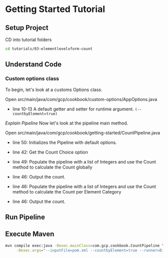 # Getting Started Tutorial

## Setup Project
CD into tutorial folders
```bash
cd tutorials/03-elementlevelxform-count
```

## Understand Code

### Custom options class
To begin, let's look at a customs Options class.

Open <walkthrough-editor-open-file 
filePath="/beamcookbook/tutorials/custom-options/src/main/java/com/gcp/cookbook/AppOptions.java">src/main/java/com/gcp/cookbook/custom-options/AppOptions.java</walkthrough-editor-open-file>


- <walkthrough-editor-select-line
filePath="/beamcookbook/tutorials/03-elementlevelxform-count/src/main/java/com/gcp/cookbook/AppOptions.java"
startLine="9" startCharacterOffset="0" 
endLine="12" endCharacterOffset="80">line 10-13</walkthrough-editor-select-line>
A default getter and setter for runtime argument.
```(--countbyElement=true)```



*Explain Pipeline*
Now let's look at the pipeline main method. 

Open <walkthrough-editor-open-file 
filePath="/beamcookbook/tutorials/03-elementlevelxform-count/src/main/java/com/gcp/cookbook/CountPipeline.java">src/main/java/com/gcp/cookbook/getting-started/CountPipeline.java</walkthrough-editor-open-file>

- <walkthrough-editor-select-line
filePath="/beamcookbook/tutorials/03-elementlevelxform-count/src/main/java/com/gcp/cookbook/CountPipeline.java"
startLine="38" startCharacterOffset="0"
endLine="39" endCharacterOffset="80">line 50:</walkthrough-editor-select-line>
Initializes the Pipeline with default options.

- <walkthrough-editor-select-line
filePath="/beamcookbook/tutorials/03-elementlevelxform-count/src/main/java/com/gcp/cookbook/CountPipeline.java"
startLine="44" startCharacterOffset="0"
endLine="44" endCharacterOffset="110">line 42:</walkthrough-editor-select-line>
Get the Count Choice option

- <walkthrough-editor-select-line
filePath="/beamcookbook/tutorials/03-elementlevelxform-count/src/main/java/com/gcp/cookbook/CountPipeline.java"
startLine="48" startCharacterOffset="0"
endLine="49" endCharacterOffset="110">line 49:</walkthrough-editor-select-line>
Populate the pipeline with a list of Integers and use the Count method to calculate the Count globally

- <walkthrough-editor-select-line
filePath="/beamcookbook/tutorials/custom-options/src/main/java/com/gcp/cookbook/StarterPipeline.java"
startLine="50" startCharacterOffset="0"
endLine="56" endCharacterOffset="80">line 46:</walkthrough-editor-select-line>
Output the count.

- <walkthrough-editor-select-line
filePath="/beamcookbook/tutorials/03-elementlevelxform-count/src/main/java/com/gcp/cookbook/CountPipeline.java"
startLine="64" startCharacterOffset="0"
endLine="67" endCharacterOffset="110">line 46:</walkthrough-editor-select-line>
Populate the pipeline with a list of Integers and use the Count method to calculate the Count per Element Category


- <walkthrough-editor-select-line
filePath="/beamcookbook/tutorials/custom-options/src/main/java/com/gcp/cookbook/StarterPipeline.java"
startLine="69" startCharacterOffset="0"
endLine="78" endCharacterOffset="80">line 46:</walkthrough-editor-select-line>
Output the count.

## Run Pipeline

## Execute Maven
```bash
mvn compile exec:java -Dexec.mainClass=com.gcp.cookbook.CountPipeline \
     -Dexec.args="--inputFile=pom.xml --countbyElement=true --runner=DirectRunner"
```

    